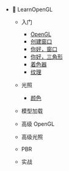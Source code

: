 - 📖 LearnOpenGL
  - 入门
    - [OpenGL](opengl/learnopengl/getting-started-opengl.md "OpenGL - 入门 - LearnOpenGL")
    - [创建窗口](opengl/learnopengl/getting-started-creating-a-window.md "创建窗口 - 入门 - LearnOpenGL")
    - [你好，窗口](opengl/learnopengl/getting-started-hello-window.md "你好，窗口 - 入门 - LearnOpenGL")
    - [你好，三角形](opengl/learnopengl/getting-started-hello-triangle.md "你好，三角形 - 入门 - LearnOpenGL")
    - [着色器](opengl/learnopengl/getting-started-shaders.md "着色器 - 入门 - LearnOpenGL")
    - [纹理](/opengl/learnopengl/getting-started-textures.md "纹理 - 入门 - LearnOpenGL")
  
  - 光照
    - [颜色](/opengl/learnopengl/lighting-colors.md "颜色 - 光照 - LearnOpenGL")
  
  - 模型加载
  
  - 高级 OpenGL
  
  - 高级光照
  
  - PBR
  
  - 实战